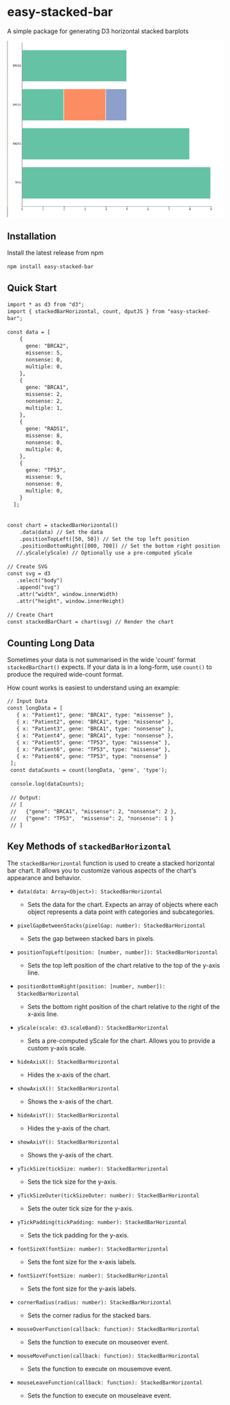 
# easy-stacked-bar

A simple package for generating D3 horizontal stacked barplots

![Alt text](img/image.png)

## Installation

Install the latest release from npm

`npm install easy-stacked-bar`


## Quick Start

```{javascript}
import * as d3 from "d3";
import { stackedBarHorizontal, count, dputJS } from "easy-stacked-bar";

const data = [
    {
      gene: "BRCA2",
      missense: 5,
      nonsense: 0,
      multiple: 0,
    },
    {
      gene: "BRCA1",
      missense: 2,
      nonsense: 2,
      multiple: 1,
    },
    {
      gene: "RAD51",
      missense: 8,
      nonsense: 0,
      multiple: 0,
    },
    {
      gene: "TP53",
      missense: 9,
      nonsense: 0,
      multiple: 0,
    }
  ];


const chart = stackedBarHorizontal()
    .data(data) // Set the data
    .positionTopLeft([50, 50]) // Set the top left position
    .positionBottomRight([800, 700]) // Set the bottom right position
   //.yScale(yScale) // Optionally use a pre-computed yScale

// Create SVG
const svg = d3
   .select("body")
   .append("svg")
   .attr("width", window.innerWidth)
   .attr("height", window.innerHeight)

// Create Chart
const stackedBarChart = chart(svg) // Render the chart

```


## Counting Long Data

Sometimes your data is not summarised in the wide 'count' format `stackedBarChart()` expects. 
If your data is in a long-form, use `count()` to produce the required wide-count format.

How count works is easiest to understand using an example:


```{javascript}
// Input Data
const longData = [
   { x: "Patient1", gene: "BRCA1", type: "missense" },
   { x: "Patient2", gene: "BRCA1", type: "missense" },
   { x: "Patient3", gene: "BRCA1", type: "nonsense" },
   { x: "Patient4", gene: "BRCA1", type: "nonsense" },
   { x: "Patient5", gene: "TP53", type: "missense" },
   { x: "Patient6", gene: "TP53", type: "missense" },
   { x: "Patient6", gene: "TP53", type: "nonsense" }
 ];
 const dataCounts = count(longData, 'gene', 'type');

 console.log(dataCounts);

 // Output:
 // [
 //   {"gene": "BRCA1", "missense": 2, "nonsense": 2 },
 //   {"gene": "TP53",  "missense": 2, "nonsense": 1 }
 // ]
```


## Key Methods of `stackedBarHorizontal`

The `stackedBarHorizontal` function is used to create a stacked horizontal bar chart. It allows you to customize various aspects of the chart's appearance and behavior.

- `data(data: Array<Object>): StackedBarHorizontal`
  - Sets the data for the chart. Expects an array of objects where each object represents a data point with categories and subcategories.

- `pixelGapBetweenStacks(pixelGap: number): StackedBarHorizontal`
  - Sets the gap between stacked bars in pixels.

- `positionTopLeft(position: [number, number]): StackedBarHorizontal`
  - Sets the top left position of the chart relative to the top of the y-axis line.

- `positionBottomRight(position: [number, number]): StackedBarHorizontal`
  - Sets the bottom right position of the chart relative to the right of the x-axis line.

- `yScale(scale: d3.scaleBand): StackedBarHorizontal`
  - Sets a pre-computed yScale for the chart. Allows you to provide a custom y-axis scale.

- `hideAxisX(): StackedBarHorizontal`
  - Hides the x-axis of the chart.

- `showAxisX(): StackedBarHorizontal`
  - Shows the x-axis of the chart.

- `hideAxisY(): StackedBarHorizontal`
  - Hides the y-axis of the chart.

- `showAxisY(): StackedBarHorizontal`
  - Shows the y-axis of the chart.

- `yTickSize(tickSize: number): StackedBarHorizontal`
  - Sets the tick size for the y-axis.

- `yTickSizeOuter(tickSizeOuter: number): StackedBarHorizontal`
  - Sets the outer tick size for the y-axis.

- `yTickPadding(tickPadding: number): StackedBarHorizontal`
  - Sets the tick padding for the y-axis.

- `fontSizeX(fontSize: number): StackedBarHorizontal`
  - Sets the font size for the x-axis labels.

- `fontSizeY(fontSize: number): StackedBarHorizontal`
  - Sets the font size for the y-axis labels.

- `cornerRadius(radius: number): StackedBarHorizontal`
  - Sets the corner radius for the stacked bars.

- `mouseOverFunction(callback: function): StackedBarHorizontal`
  - Sets the function to execute on mouseover event.

- `mouseMoveFunction(callback: function): StackedBarHorizontal`
  - Sets the function to execute on mousemove event.

- `mouseLeaveFunction(callback: function): StackedBarHorizontal`
  - Sets the function to execute on mouseleave event.